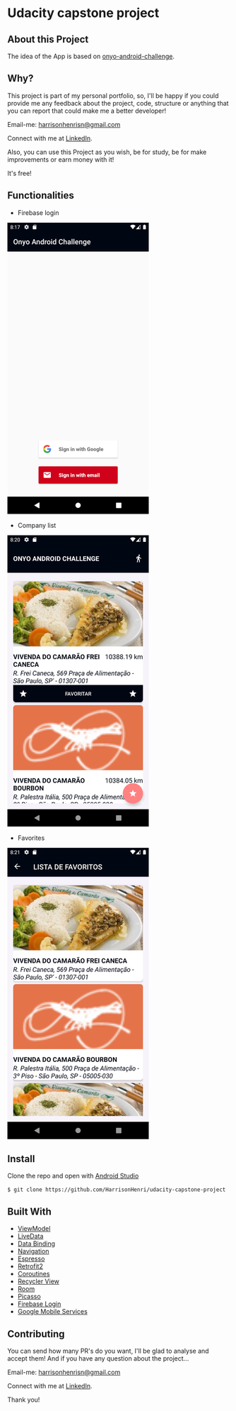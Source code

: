 # Udacity capstone project

## About this Project

The idea of the App is based on [onyo-android-challenge](https://github.com/Onyo/android-challenge).

## Why?

This project is part of my personal portfolio, so, I'll be happy if you could provide me any feedback about the project, code, structure or anything that you can report that could make me a better developer!

Email-me: harrisonhenrisn@gmail.com

Connect with me at [LinkedIn](https://linkedin.com/in/harrison-henri-dos-santos-nascimento-a6ba33112).

Also, you can use this Project as you wish, be for study, be for make improvements or earn money with it!

It's free!

## Functionalities

- Firebase login

![](assets/login.png)

- Company list

![](assets/company_list.png)

- Favorites

![](assets/favorites.png)


## Install

Clone the repo and open with [Android Studio](https://developer.android.com/studio?hl=pt&gclid=CjwKCAjwx6WDBhBQEiwA_dP8rfJ1IFHK0ldtDTs7g4jWKDGx9_sbmGEEMrQ00hjZa5X4RCTPMFRS0RoCSj0QAvD_BwE&gclsrc=aw.ds)

```
$ git clone https://github.com/HarrisonHenri/udacity-capstone-project
```

## Built With

* [ViewModel](https://developer.android.com/topic/libraries/architecture/viewmodel)
* [LiveData](https://developer.android.com/topic/libraries/architecture/livedata)
* [Data Binding](https://developer.android.com/topic/libraries/data-binding/) 
* [Navigation](https://developer.android.com/topic/libraries/architecture/navigation/) 
* [Espresso](https://developer.android.com/training/testing/espresso/) 
* [Retrofit2](https://square.github.io/retrofit/) 
* [Coroutines](https://developer.android.com/kotlin/coroutines) 
* [Recycler View](https://developer.android.com/guide/topics/ui/layout/recyclerview) 
* [Room](https://developer.android.com/jetpack/androidx/releases/room?gclid=Cj0KCQjw78yFBhCZARIsAOxgSx0aOuUsaoZge4mm8WqKB-0Hi-tA7-WMLFxfAm-yb9NJsh6rphlp2ScaAovQEALw_wcB&gclsrc=aw.ds) 
* [Picasso](https://square.github.io/picasso/) 
* [Firebase Login](https://firebase.google.com/docs/auth/web/firebaseui) 
* [Google Mobile Services](https://www.android.com/intl/pt-BR_br/gms/) 

## Contributing

You can send how many PR's do you want, I'll be glad to analyse and accept them! And if you have any question about the project...

Email-me: harrisonhenrisn@gmail.com

Connect with me at [LinkedIn](https://linkedin.com/in/harrison-henri-dos-santos-nascimento-a6ba33112).

Thank you!